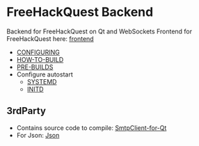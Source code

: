 # FreeHackQuest Backend

Backend for FreeHackQuest on Qt and WebSockets
Frontend for FreeHackQuest here: [frontend](https://github.com/freehackquest/frontend)

* [CONFIGURING](install/CONFIGURING.md)
* [HOW-TO-BUILD](install/HOW-TO-BUILD.md)
* [PRE-BUILDS](install/PRE-BUILDS.md)
* Configure autostart
	* [SYSTEMD](install/SYSTEMD.md)
	* [INITD](install/INITD.md)


## 3rdParty

* Contains source code to compile: [SmtpClient-for-Qt](https://github.com/bluetiger9/SmtpClient-for-Qt)
* For Json: [Json](https://github.com/nlohmann/json)
